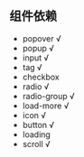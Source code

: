 ## 组件依赖
- popover √
- popup √
- input √
- tag √
- checkbox
- radio √
- radio-group √
- load-more √
- icon √
- button √
- loading
- scroll √